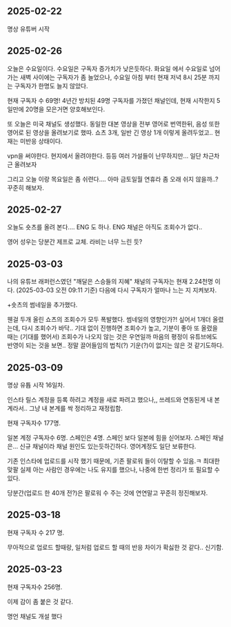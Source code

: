 ## 2025-02-22

명상 유튜버 시작

## 2025-02-26

오늘은 수요일이다. 수요일은 구독자 증가치가 낮은듯하다. 화요일 에서 수요일로 넘어가는 새벽 사이에는 구독자가 좀 늘었으나, 수요일 아침 부터 현재 저녁 8시 25분 까지는 구독자가 한명도 늘지 않았다.


현재 구독자 수 69명! 4년간 방치된 49명 구독자를 가졌던 채널인데, 현재 시작한지 5일만에 20명을 모은거면 양호해보인다.

또 오늘은 미국 채널도 생성했다. 동일한 대본 영상을 전부 영어로 번역한뒤, 음성 또한 영어로 된 영상을 올려보기로 했따.
쇼츠 3개, 일반 긴 영상 1개 이렇게 올려두었고.. 현재는 미반응 상태이다.

vpn을 써야한다. 현지에서 올려야한다. 등등 여러 가설들이 난무하지만... 일단 차근차근 올려보자

그리고 오늘 이랑 목요일은 좀 쉬련다.... 아마 금토일월 연휴라 좀 오래 쉬지 않을까..? 꾸준히 해보자.

## 2025-02-27

오늘도 숏츠를 올려 본다....
ENG 도 하나. ENG 채널은 아직도 조회수가 없다..

영어 성우는 당분간 제프로 교체. 라비는 너무 느린 듯?

## 2025-03-03

나의 유튜브 래퍼런스였던 "깨달은 스승들의 지혜" 채널의 구독자는 현재 2.24천명 이다. (2025-03-03 오전 09:11 기준)
다음에 다시 구독자가 얼마나 느는 지 지켜보자.

+숏츠의 썸네일을 추가했다.

웬걸 두개 올린 쇼츠의 조회수가 모두 폭발했다.
썸네일의 영향인가?! 싶어서 1개더 올렸는데, 다시 조회수가 바닥..
기대 없이 진행하면 조회수가 높고, 기분이 좋아 또 올렸을 때는 (기대를 했어서) 조회수가 나오지 않는 것은 우연일까
마음의 평정이 유튜브에도 반영이 되는 것을 보면.. 정말 끌어들임의 법칙(?) 기운(?)이 없지는 않은 것 같기도하다.

## 2025-03-09

명상 유튭 시작 16일차.

인스타 릴스 계정을 등록 하려고 계정을 새로 파려고 했으나,,
쓰레드와 연동된게 내 본계라서.. 그냥 내 본계를 싹 정리하고 재정립함.

현재 구독자수 177명.

일본 계정 구독자수 6명. 스페인은 4명. 스페인 보다 일본에 힘을 싣어보자.
스페인 채널은... 신규 채널이라 채널 원인도 있는듯하긴하다. 영어계정도 일단 보류한다.

기존 인스타에 업로드를 시작 했기 때문에, 기존 팔로워 들이 이탈할 수 있음.ㅋ
최대한 맞팔 실제 아는 사람인 경우에는 나도 유지를 했으나, 나중에 한번 정리가 또 필요할 수 있다.

당분간(업로드 한 40개 전?)은 팔로워 수 주는 것에 연연말고 꾸준히 정진해보자.

## 2025-03-18

현재 구독자 수 217 명.

무아적으로 업로드 할때랑, 일처럼 업로드 할 때의 반응 차이가 확싫한 것 같다.. 신기함.

## 2025-03-23

현재 구독자수 256명.

이제 감이 좀 붙은 것 같다.

명언 채널도 개설 했다